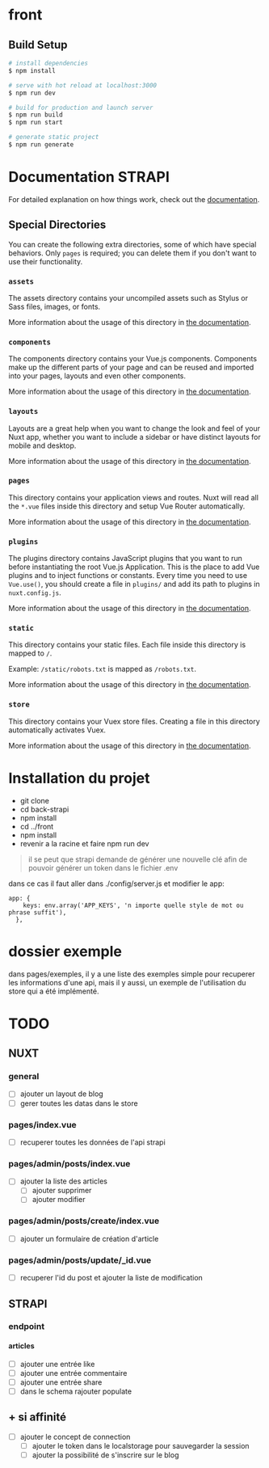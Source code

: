 # front

## Build Setup

```bash
# install dependencies
$ npm install

# serve with hot reload at localhost:3000
$ npm run dev

# build for production and launch server
$ npm run build
$ npm run start

# generate static project
$ npm run generate
```
# Documentation STRAPI

For detailed explanation on how things work, check out the [documentation](https://nuxtjs.org).

## Special Directories

You can create the following extra directories, some of which have special behaviors. Only `pages` is required; you can delete them if you don't want to use their functionality.

### `assets`

The assets directory contains your uncompiled assets such as Stylus or Sass files, images, or fonts.

More information about the usage of this directory in [the documentation](https://nuxtjs.org/docs/2.x/directory-structure/assets).

### `components`

The components directory contains your Vue.js components. Components make up the different parts of your page and can be reused and imported into your pages, layouts and even other components.

More information about the usage of this directory in [the documentation](https://nuxtjs.org/docs/2.x/directory-structure/components).

### `layouts`

Layouts are a great help when you want to change the look and feel of your Nuxt app, whether you want to include a sidebar or have distinct layouts for mobile and desktop.

More information about the usage of this directory in [the documentation](https://nuxtjs.org/docs/2.x/directory-structure/layouts).


### `pages`

This directory contains your application views and routes. Nuxt will read all the `*.vue` files inside this directory and setup Vue Router automatically.

More information about the usage of this directory in [the documentation](https://nuxtjs.org/docs/2.x/get-started/routing).

### `plugins`

The plugins directory contains JavaScript plugins that you want to run before instantiating the root Vue.js Application. This is the place to add Vue plugins and to inject functions or constants. Every time you need to use `Vue.use()`, you should create a file in `plugins/` and add its path to plugins in `nuxt.config.js`.

More information about the usage of this directory in [the documentation](https://nuxtjs.org/docs/2.x/directory-structure/plugins).

### `static`

This directory contains your static files. Each file inside this directory is mapped to `/`.

Example: `/static/robots.txt` is mapped as `/robots.txt`.

More information about the usage of this directory in [the documentation](https://nuxtjs.org/docs/2.x/directory-structure/static).

### `store`

This directory contains your Vuex store files. Creating a file in this directory automatically activates Vuex.

More information about the usage of this directory in [the documentation](https://nuxtjs.org/docs/2.x/directory-structure/store).

# Installation du projet
- git clone
- cd back-strapi
- npm install
- cd ../front
- npm install
- revenir a la racine et faire npm run dev

> il se peut que strapi demande de générer une nouvelle clé afin de pouvoir générer un token dans le fichier .env

dans ce cas il faut aller dans ./config/server.js et modifier le app:

```
app: {
    keys: env.array('APP_KEYS', 'n importe quelle style de mot ou phrase suffit'),
  },

```
# dossier exemple

dans pages/exemples, il y a une liste des exemples simple pour recuperer les informations d'une api, mais il y aussi, un exemple de l'utilisation du store qui a été implémenté.

# TODO

## NUXT
### general
- [ ] ajouter un layout de blog
- [ ] gerer toutes les datas dans le store

### pages/index.vue
- [ ] recuperer toutes les données de l'api strapi


### pages/admin/posts/index.vue
- [ ] ajouter la liste des articles
    -   [ ] ajouter supprimer
    -   [ ] ajouter modifier

### pages/admin/posts/create/index.vue
- [ ] ajouter un formulaire de création d'article

### pages/admin/posts/update/_id.vue
- [ ] recuperer l'id du post et ajouter la liste de modification

## STRAPI
### endpoint
#### articles
- [ ] ajouter une entrée like
- [ ] ajouter une entrée commentaire
- [ ] ajouter une entrée share
- [ ] dans le schema rajouter populate

## + si affinité
- [ ] ajouter le concept de connection
    - [ ] ajouter le token dans le localstorage pour sauvegarder la session
    - [ ] ajouter la possibilité de s'inscrire sur le blog
